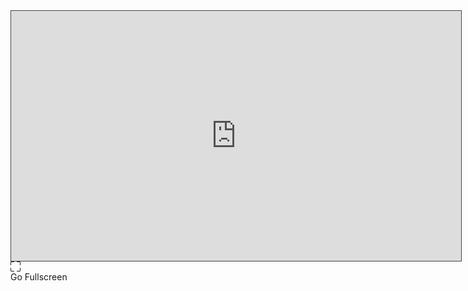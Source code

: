 

<iframe  id="fullscreen" width="720" height="400" scrolling="no" src="https://sensn.github.io/DigitalGarden/web_element_embedding/" style="border: 1px solid #464646;" allowfullscreen=""  data-external="1"></iframe>

<div id="fullscreen1">

<svg xmlns="http://www.w3.org/2000/svg" id="fullscreen-trigger" width="16" height="16" fill="currentColor" class="bi bi-fullscreen" viewBox="0 0 16 16">
  <path d="M1.5 1a.5.5 0 0 0-.5.5v4a.5.5 0 0 1-1 0v-4A1.5 1.5 0 0 1 1.5 0h4a.5.5 0 0 1 0 1h-4zM10 .5a.5.5 0 0 1 .5-.5h4A1.5 1.5 0 0 1 16 1.5v4a.5.5 0 0 1-1 0v-4a.5.5 0 0 0-.5-.5h-4a.5.5 0 0 1-.5-.5zM.5 10a.5.5 0 0 1 .5.5v4a.5.5 0 0 0 .5.5h4a.5.5 0 0 1 0 1h-4A1.5 1.5 0 0 1 0 14.5v-4a.5.5 0 0 1 .5-.5zm15 0a.5.5 0 0 1 .5.5v4a1.5 1.5 0 0 1-1.5 1.5h-4a.5.5 0 0 1 0-1h4a.5.5 0 0 0 .5-.5v-4a.5.5 0 0 1 .5-.5z"/>
</svg>

<!-- partial:index.partial.html -->
<div id="fullscreen-trigger1">Go Fullscreen</div>

<div id="fullscreen1"></div>

<!-- partial -->
<script>
// DEMO FOR:
// http://stackoverflow.com/questions/8358196/onfullscreenchange-dom-event

var target = document.getElementById("fullscreen");
var trigger = document.getElementById("fullscreen-trigger");

trigger.addEventListener("click", function () {
	if (target.requestFullscreen) target.requestFullscreen();
  else if (target.msRequestFullscreen) target.msRequestFullscreen();
  else if (target.mozRequestFullScreen) target.mozRequestFullScreen();
  else if (target.webkitRequestFullscreen) target.webkitRequestFullscreen();
});

function onFullScreenChange () {
	var fullScreenElement =
		document.fullscreenElement ||
		document.msFullscreenElement ||
		document.mozFullScreenElement ||
		document.webkitFullscreenElement;
	console.log("Is fullscreen:", !!fullScreenElement);
};

if (document.onfullscreenchange === null)
	document.onfullscreenchange = onFullScreenChange;
else if (document.onmsfullscreenchange === null)
	document.onmsfullscreenchange = onFullScreenChange;
else if (document.onmozfullscreenchange === null)
	document.onmozfullscreenchange = onFullScreenChange;
else if (document.onwebkitfullscreenchange === null)
	document.onwebkitfullscreenchange = onFullScreenChange;
 </script>


